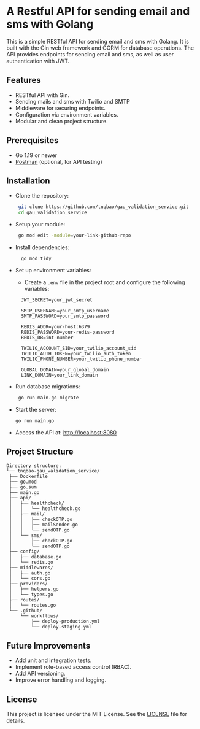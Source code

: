 # A Restful API for sending email and sms with Golang

This is a simple RESTful API for sending email and sms with Golang. It is built with the Gin web framework and GORM for database operations. The API provides endpoints for sending email and sms, as well as user authentication with JWT.

## Features

<ul>
    <li>RESTful API with Gin.</li>
    <li>Sending mails and sms with Twilio and SMTP </li>
    <li>Middleware for securing endpoints.</li>
    <li>Configuration via environment variables.</li>
    <li>Modular and clean project structure.</li>
</ul>

## Prerequisites

<ul>
  <li>Go 1.19 or newer</li>
  <li><a href="https://www.postman.com/" target="_blank">Postman</a> (optional, for API testing)</li>
</ul>

## Installation

* Clone the repository:
   ``` bash
    git clone https://github.com/tnqbao/gau_validation_service.git
    cd gau_validation_service
   ```
* Setup your module:
  ``` bash
   go mod edit -module=your-link-github-repo 
  ```
* Install dependencies:
  ``` bash
    go mod tidy 
  ``` 

* Set up environment variables:
    * Create a `.env` file in the project root and configure the following variables:
  ```dotenv
    JWT_SECRET=your_jwt_secret
  
    SMTP_USERNAME=your_smtp_username
    SMTP_PASSWORD=your_smtp_password
  
    REDIS_ADDR=your-host:6379
    REDIS_PASSWORD=your-redis-password
    REDIS_DB=int-number
  
    TWILIO_ACCOUNT_SID=your_twilio_account_sid
    TWILIO_AUTH_TOKEN=your_twilio_auth_token
    TWILIO_PHONE_NUMBER=your_twilio_phone_number
  
    GLOBAL_DOMAIN=your_global_domain
    LINK_DOMAIN=your_link_domain
    ```
* Run database migrations:
    ``` bash
     go run main.go migrate
   ```

* Start the server:
    ``` bash 
    go run main.go
    ```

  <li>Access the API at: <a href="http://localhost:8080" target="_blank">http://localhost:8080</a></li>

## Project Structure
   ``` 
   Directory structure:
└── tnqbao-gau_validation_service/
    ├── Dockerfile
    ├── go.mod
    ├── go.sum
    ├── main.go
    ├── api/
    │   ├── healthcheck/
    │   │   └── healthcheck.go
    │   ├── mail/
    │   │   ├── checkOTP.go
    │   │   ├── mailSender.go
    │   │   └── sendOTP.go
    │   └── sms/
    │       ├── checkOTP.go
    │       └── sendOTP.go
    ├── config/
    │   ├── database.go
    │   └── redis.go
    ├── middlewares/
    │   ├── auth.go
    │   └── cors.go
    ├── providers/
    │   ├── helpers.go
    │   └── types.go
    ├── routes/
    │   └── routes.go
    └── .github/
        └── workflows/
            ├── deploy-production.yml
            └── deploy-staging.yml

   ```



<h2>Future Improvements</h2>
<ul>
  <li>Add unit and integration tests.</li>
  <li>Implement role-based access control (RBAC).</li>
  <li>Add API versioning.</li>
  <li>Improve error handling and logging.</li>
</ul>

<h2>License</h2>
<p>This project is licensed under the MIT License. See the <a href="LICENSE" target="_blank">LICENSE</a> file for details.</p>
